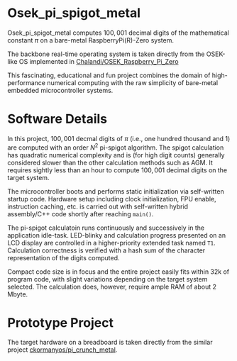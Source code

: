 Osek_pi_spigot_metal
==================

Osek_pi_spigot_metal computes $100,001$ decimal digits
of the mathematical constant $\pi$ on a bare-metal RaspberryPi(R)-Zero system.

The backbone real-time operating system is taken directly
from the OSEK-like OS implemented in
[Chalandi/OSEK_Raspberry_Pi_Zero](https://github.com/Chalandi/OSEK_Raspberry_Pi_Zero)

This fascinating, educational and fun project combines the domain
of high-performance numerical computing with the raw simplicity of
bare-metal embedded microcontroller systems.

# Software Details

In this project, $100,001$ decmal digits of $\pi$ (i.e., one hundred thousand and 1)
are computed with an order $N^2$ pi-spigot algorithm.
The spigot calculation has quadratic numerical complexity
and is (for high digit counts) generally considered slower
than the other calculation methods such as AGM.
It requires sightly less than an hour to compute $100,001$
decimal digits on the target system.

The microcontroller boots and performs static initialization via self-written
startup code. Hardware setup including clock initialization,
FPU enable, instruction caching, etc. is carried out with self-written
hybrid assembly/C++ code shortly after reaching `main()`.

The pi-spigot calculatoin runs continuously and successively in the
application idle-task. LED-blinky and calculation progress
presented on an LCD display are controlled in a higher-priority
extended task named `T1`. Calculation correctness is verified with
a hash sum of the character representation of the digits computed.

Compact code size is in focus and the entire project easily fits within 32k
of program code, with slight variations depending on the target system selected.
The calculation does, however, require ample RAM of about 2 Mbyte.

# Prototype Project

The target hardware on a breadboard is taken directly
from the similar project
[ckormanyos/pi_crunch_metal](https://github.com/ckormanyos/pi-crunch-metal).
